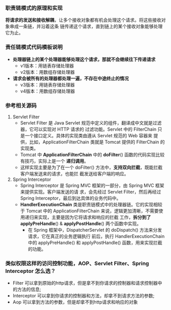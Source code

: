 ### 职责链模式的原理和实现
**将请求的发送和接收解耦**，让多个接收对象都有机会处理这个请求。将这些接收对象串成一条链，并沿着这条
链传递这个请求，直到链上的某个接收对象能够处理它为止。

### 责任链模式代码模板说明
- **处理器链上的某个处理器能够处理这个请求，那就不会继续往下传递请求**
    - v1版本：用链表存储处理器
    - v2版本：用数组存储处理器
- **请求会被所有的处理器都处理一遍，不存在中途终止的情况**
    - v3版本：用链表存储处理器
    - v4版本：用数组存储处理器

### 参考相关源码
1. Servlet Filter
    - Servlet Filter 是 Java Servlet 规范中定义的组件，翻译成中文就是过滤器，它可以实现对 HTTP 请求的
    过滤功能。Servlet 中的 FilterChain 只是一个接口定义。具体的实现类由遵从 Servlet 规范的 Web 容器来
    提供，比如，ApplicationFilterChain 类就是 Tomcat 提供的 FilterChain 的实现类。
    - Tomcat 中 **ApplicationFilterChain** 中的 **doFilter**() 函数的代码实现比较有技巧，实际上是一个
    **递归调用**。
    - 这样实现主要是为了在一个 doFilter() 方法中，**支持双向拦截**，既能拦截客户端发送来的请求，也能拦
    截发送给客户端的响应。
2. Spring Interceptor
    - Spring Interceptor 是 Spring MVC 框架的一部分，由 Spring MVC 框架来提供实现。客户端发送的请
    求，会先经过 Servlet Filter，然后再经过 Spring Interceptor，最后到达具体的业务代码中。
    - **HandlerExecutionChain** 类是职责链模式中的处理器链。它的实现相较于 Tomcat 中的 
    ApplicationFilterChain 来说，逻辑更加清晰，不需要使用递归来实现，主要是因为它将请求和响应的拦截
    工作，**拆分到了applyPreHandle**() & **applyPostHandle**() 两个函数中实现。
        - 在 Spring 框架中，DispatcherServlet 的 doDispatch() 方法来分发请求，它在真正的业务逻辑执行
        前后，执行 HandlerExecutionChain 中的 applyPreHandle() 和 applyPostHandle() 函数，用来实现拦截的功能。
        
### 类似权限这样的访问控制功能，AOP、Servlet Filter、Spring Interceptor 怎么选？
 - Filter 可以拿到原始的http请求，但是拿不到你请求的控制器和请求控制器中的方法的信息; 
 - Interceptor 可以拿到你请求的控制器和方法，却拿不到请求方法的参数; 
 - Aop 可以拿到方法的参数，但是却拿不到http请求和响应的对象
